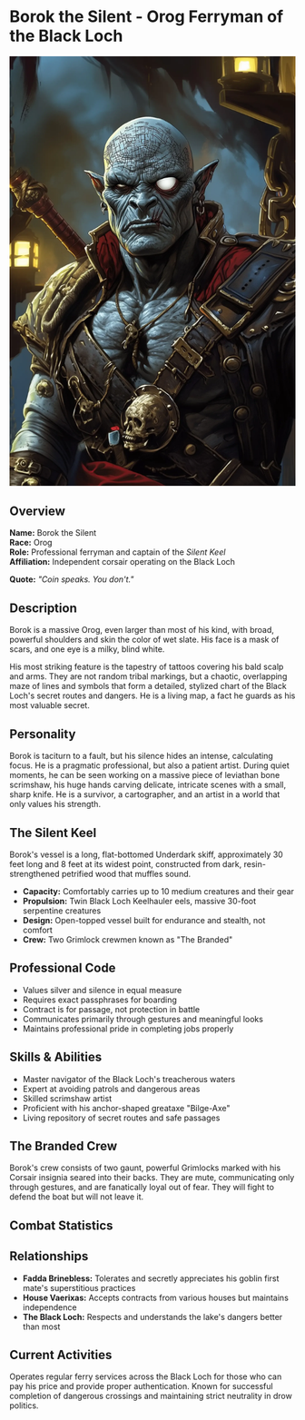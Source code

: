 # Borok the Silent - Orog Ferryman of the Black Loch

<link rel="stylesheet" href="../drow_theme.css">

![Borok the Silent](images/borok.webp)

## Overview
**Name:** Borok the Silent  
**Race:** Orog  
**Role:** Professional ferryman and captain of the *Silent Keel*  
**Affiliation:** Independent corsair operating on the Black Loch  

**Quote:** *"Coin speaks. You don't."*

## Description
Borok is a massive Orog, even larger than most of his kind, with broad, powerful shoulders and skin the color of wet slate. His face is a mask of scars, and one eye is a milky, blind white.

His most striking feature is the tapestry of tattoos covering his bald scalp and arms. They are not random tribal markings, but a chaotic, overlapping maze of lines and symbols that form a detailed, stylized chart of the Black Loch's secret routes and dangers. He is a living map, a fact he guards as his most valuable secret.

## Personality
Borok is taciturn to a fault, but his silence hides an intense, calculating focus. He is a pragmatic professional, but also a patient artist. During quiet moments, he can be seen working on a massive piece of leviathan bone scrimshaw, his huge hands carving delicate, intricate scenes with a small, sharp knife. He is a survivor, a cartographer, and an artist in a world that only values his strength.

## The Silent Keel
Borok's vessel is a long, flat-bottomed Underdark skiff, approximately 30 feet long and 8 feet at its widest point, constructed from dark, resin-strengthened petrified wood that muffles sound.

- **Capacity:** Comfortably carries up to 10 medium creatures and their gear
- **Propulsion:** Twin Black Loch Keelhauler eels, massive 30-foot serpentine creatures
- **Design:** Open-topped vessel built for endurance and stealth, not comfort
- **Crew:** Two Grimlock crewmen known as "The Branded"

## Professional Code
- Values silver and silence in equal measure
- Requires exact passphrases for boarding
- Contract is for passage, not protection in battle
- Communicates primarily through gestures and meaningful looks
- Maintains professional pride in completing jobs properly

## Skills & Abilities
- Master navigator of the Black Loch's treacherous waters
- Expert at avoiding patrols and dangerous areas
- Skilled scrimshaw artist
- Proficient with his anchor-shaped greataxe "Bilge-Axe"
- Living repository of secret routes and safe passages

## The Branded Crew
Borok's crew consists of two gaunt, powerful Grimlocks marked with his Corsair insignia seared into their backs. They are mute, communicating only through gestures, and are fanatically loyal out of fear. They will fight to defend the boat but will not leave it.

## Combat Statistics

<div id="borok-statblock"></div>

<script>
// Wait for the page to load and statblock generator to be available
document.addEventListener('DOMContentLoaded', function() {
  // Wait a bit more to ensure statblock-generator.js is loaded
  setTimeout(function() {
    const borokData = {
      name: "Borok the Silent",
      size: "Medium",
      type: "humanoid (orog)",
      alignment: "neutral evil",
      ac: "18 (plate armor)",
      hp: "60 (7d8 + 28)",
      speed: "30 ft.",
      abilities: {
        str: ability(19),
        dex: ability(12),
        con: ability(18),
        int: ability(12),
        wis: ability(14),
        cha: ability(12)
      },
      saves: "Str +6, Con +6",
      skills: "Athletics +6, Intimidation +3, Perception +4, Survival +4",
      senses: "darkvision 120 ft., passive Perception 14",
      languages: "Common, Orc, Undercommon",
      challenge: "3 (700 XP)",
      traits: [
        {
          name: "Aggressive",
          description: "As a bonus action on his turn, Borok can move up to his speed toward a hostile creature that he can see."
        },
        {
          name: "Proficient Navigator",
          description: "Borok adds double his proficiency bonus (+4) to any ability check he makes to pilot a water vehicle or avoid getting lost while on the Black Loch."
        }
      ],
      actions: [
        {
          name: "Multiattack",
          description: "Borok makes two attacks with his Bilge-Axe."
        },
        {
          name: "Bilge-Axe (Greataxe)",
          description: "<i>Melee Weapon Attack:</i> +6 to hit, reach 5 ft., one target. <i>Hit:</i> 10 (1d12 + 4) slashing damage. This custom axe is shaped like a sharpened ship's anchor."
        },
        {
          name: "Javelin",
          description: "<i>Melee or Ranged Weapon Attack:</i> +6 to hit, reach 5 ft. or range 30/120 ft., one target. <i>Hit:</i> 7 (1d6 + 4) piercing damage."
        }
      ]
    };

    if (typeof createStatblock !== 'undefined' && typeof ability !== 'undefined') {
      document.getElementById('borok-statblock').innerHTML = createStatblock(borokData);
    } else {
      console.error('Statblock generator functions not loaded');
    }
  }, 100);
});
</script>

## Relationships
- **Fadda Brinebless:** Tolerates and secretly appreciates his goblin first mate's superstitious practices
- **House Vaerixas:** Accepts contracts from various houses but maintains independence
- **The Black Loch:** Respects and understands the lake's dangers better than most

## Current Activities
Operates regular ferry services across the Black Loch for those who can pay his price and provide proper authentication. Known for successful completion of dangerous crossings and maintaining strict neutrality in drow politics.